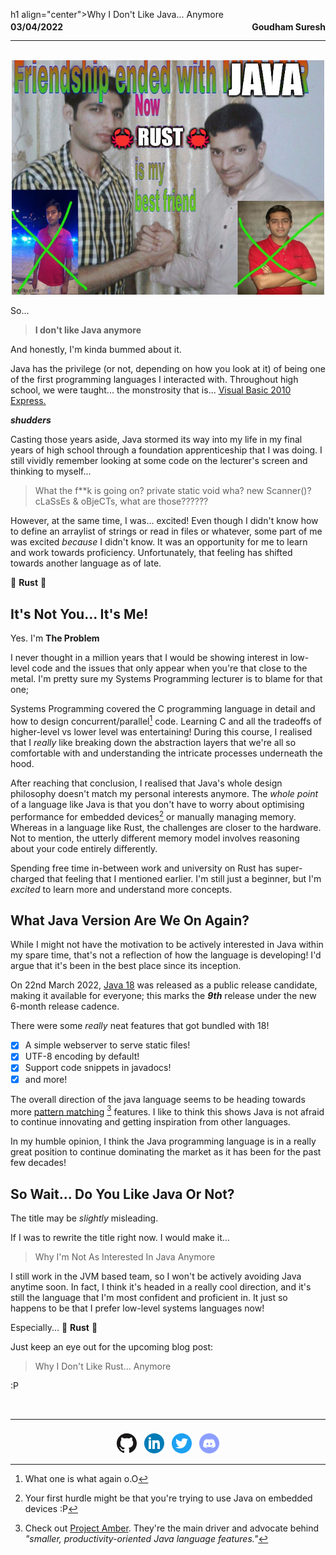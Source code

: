 h1 align="center">Why I Don't Like Java... Anymore</h1>

<div style="display: flex; justify-content: space-between; margin-bottom: -15px; margin-top: -25px">
  <p><b>03/04/2022</b></p>
  <p><b>Goudham Suresh</b></p>
</div>

- - - -

<br>

<div align="center">
    <img src="../images/blog/articles/why_i_dont_like_java_anymore/friendship_over_java.png" width="500">
</div>

So...

> **I don't like Java anymore**

And honestly, I'm kinda bummed about it.

Java has the privilege (or not, depending on how you look at it) of being one of the first programming languages I
interacted with. Throughout high school, we were taught... the monstrosity that
is... [Visual Basic 2010 Express.](https://ludovic.chabant.com/devblog/2010/01/09/visual-studio-express-limitations-lead-to-bad-practices//ceiling_cat_vs_express.jpg)

_**shudders**_

Casting those years aside, Java stormed its way into my life in my final years of high school through a foundation
apprenticeship that I was doing. I still vividly remember looking at some code on the lecturer's screen and thinking to
myself...

> What the f**k is going on? private static void wha? new Scanner()? cLaSsEs & oBjeCTs, what are those??????

However, at the same time, I was... excited! Even though I didn't know how to define an arraylist of strings or read in
files or whatever, some part of me was excited _because_ I didn't know. It was an opportunity for me to learn and work
towards proficiency. Unfortunately, that feeling has shifted towards another language as of late.

🦀 **Rust** 🦀

## It's Not You... It's Me!

Yes. I'm **The Problem**

I never thought in a million years that I would be showing interest in low-level code and the issues that only appear
when you're that close to the metal. I'm pretty sure my Systems Programming lecturer is to blame for that one;

Systems Programming covered the C programming language in detail and how to design concurrent/parallel[^wut] code.
Learning C and all the tradeoffs of higher-level vs lower level was entertaining! During this course, I realised that
I _really_ like breaking down the abstraction layers that we're all so comfortable with and understanding the intricate
processes underneath the hood.

After reaching that conclusion, I realised that Java's whole design philosophy doesn't match my personal interests
anymore. The _whole point_ of a language like Java is that you don't have to worry about optimising performance for
embedded devices[^java] or manually managing memory. Whereas in a language like Rust, the challenges are closer to the
hardware. Not to mention, the utterly different memory model involves reasoning about your code entirely differently.

Spending free time in-between work and university on Rust has super-charged that feeling that I mentioned earlier. I'm
still just a beginner, but I'm _excited_ to learn more and understand more concepts.

## What Java Version Are We On Again?

While I might not have the motivation to be actively interested in Java within my spare time, that's not a reflection of
how the language is developing! I'd argue that it's been in the best place since its inception.

On 22nd March 2022, [Java 18](https://openjdk.java.net/projects/jdk/18/) was released as a public release candidate,
making it available for everyone; this marks the _**9th**_ release under the new 6-month release cadence.

There were some _really_ neat features that got bundled with 18!

- [x] A simple webserver to serve static files!
- [x] UTF-8 encoding by default!
- [x] Support code snippets in javadocs!
- [x] and more!

The overall direction of the java language seems to be heading towards
more [pattern matching](https://openjdk.java.net/jeps/420) [^amber] features. I like to think this shows Java is not
afraid to continue innovating and getting inspiration from other languages.

In my humble opinion, I think the Java programming language is in a really great position to continue dominating the
market as it has been for the past few decades!

## So Wait... Do You Like Java Or Not?

The title may be _slightly_ misleading.

If I was to rewrite the title right now. I would make it...

> Why I'm Not As Interested In Java Anymore

I still work in the JVM based team, so I won't be actively avoiding Java anytime soon. In fact, I think it's headed in a
really cool direction, and it's still the language that I'm most confident and proficient in. It just so happens to be
that I prefer low-level systems languages now!

Especially... 🦀 **Rust** 🦀

Just keep an eye out for the upcoming blog post:

> Why I Don't Like Rust... Anymore

:P

<br> 

[^wut]: What one is what again o.O

[^java]: Your first hurdle might be that you're trying to use Java on embedded devices :P

[^amber]: Check out [Project Amber](https://openjdk.java.net/projects/amber/). They're the main driver and advocate
behind _"smaller, productivity-oriented Java language features."_

- - - - 

<div align="center" style="padding-top: 8px">
    <a style="padding-left: 4px; padding-right: 4px" href="https://github.com/sgoudham" target="_blank" rel="noopener noreferrer"><img src="../images/icons/github.png"></a>
    <a style="padding-left: 4px; padding-right: 4px" href="https://linkedin.com/in/sgoudham" target="_blank" rel="noopener noreferrer"><img src="../images/icons/linkedin.png"></a>
    <a style="padding-left: 4px; padding-right: 4px" href="https://twitter.com/RealGoudham" target="_blank" rel="noopener noreferrer"><img src="../images/icons/twitter.png"></a>
    <a style="padding-left: 4px; padding-right: 4px" href="https://discord.bio/p/hammy" target="_blank" rel="noopener noreferrer"><img src="../images/icons/discord.png"></a>
</div>